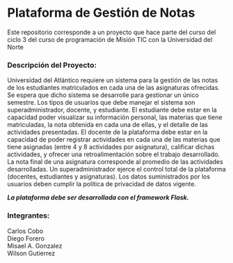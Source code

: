 # Plataforma de Gestión de Notas
Este repositorio corresponde a un proyecto que hace parte del curso del ciclo 3 del curso de programación de Misión TIC con la Universidad del Norte

### Descripción del Proyecto:

Universidad del Atlántico requiere un sistema para la gestión de las notas de los estudiantes matriculados en cada una de las asignaturas ofrecidas. Se espera que dicho sistema se desarrolle para gestionar un único semestre.
Los tipos de usuarios que debe manejar el sistema son superadministrador, docente, y estudiante.
El estudiante debe estar en la capacidad poder visualizar su información personal, las materias que tiene matriculadas, la nota obtenida en cada una de ellas, y el detalle de las actividades presentadas.
El docente de la plataforma debe estar en la capacidad de poder registrar actividades en cada una de las materias que tiene asignadas (entre 4 y 8 actividades por asignatura), calificar dichas actividades, y ofrecer una retroalimentación sobre el trabajo desarrollado.
La nota final de una asignatura corresponde al promedio de las actividades desarrolladas.
Un superadministrador ejerce el control total de la plataforma (docentes, estudiantes y asignaturas).
Los datos suministrados por los usuarios deben cumplir la política de privacidad de datos vigente.

***La plataforma debe ser desarrollada con el framework Flask.***


### Integrantes:

Carlos Cobo <br>
Diego Forero <br>
Misael A. Gonzalez <br>
Wilson Gutierrez
